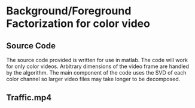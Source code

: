 <h1>
  Background/Foreground Factorization for color video
</h1>

<h2>
  Source Code
</h2>
The source code provided is written for use in matlab. The code will work for only color videos. Arbitrary dimensions of the video frame are handled by the algorithm. The main component of the code uses the SVD of each color channel so larger video files may take longer to be decomposed. 

<h2>
Traffic.mp4
</h2>

